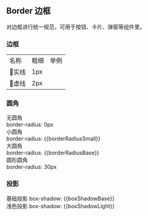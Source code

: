 <!--
 * @Author: Victor wang
 * @Date: 2020-04-26 18:43:28
 * @LastEditors: Victor.wang
 * @LastEditTime: 2020-04-27 16:33:36
 * @Description:
 -->

<script lang='ts'>
  export default {
    data() {
      return {
        borderRadiusBase: '4px',
        borderRadiusSmall: '2px',
        boxShadowLight: '0 2px 12px 0 rgba(0, 0, 0, 0.1)',
        boxShadowBase: '0 2px 4px rgba(0, 0, 0, .12), 0 0 6px rgba(0, 0, 0, .04)',
      }
    },
  }
</script>

## Border 边框

对边框进行统一规范，可用于按钮、卡片、弹窗等组件里。

### 边框

<div class="demo-border">
<table class="table">
  <tbody>
    <tr>
      <td class="text">名称</td>
      <td class="text">粗细</td>
      <td class="line">举例</td>
    </tr>
    <tr>
      <td class="text">实线</td>
      <td class="text">1px</td>
      <td class="line">
        <div></div>
      </td>
    </tr>
    <tr>
      <td class="text">虚线</td>
      <td class="text">2px</td>
      <td class="line">
        <div class="dashed"></div>
      </td>
    </tr>
  </tbody>
</table>
</div>

### 圆角

<mu-row :gutter="12" class="demo-border">
  <mu-col :span="6" :xs="{span: 12}">
    <div class="title">无圆角</div>
    <div class="value">border-radius: 0px</div>
    <div class="radius"></div>
  </mu-col>
  <mu-col :span="6" :xs="{span: 12}">
    <div class="title">小圆角</div>
    <div class="value">border-radius: {{borderRadiusSmall}}</div>
    <div 
      class="radius" 
      :style="{ borderRadius: borderRadiusSmall }"
    ></div>
  </mu-col>
  <mu-col :span="6" :xs="{span: 12}">
    <div class="title">大圆角</div>
    <div class="value">border-radius: {{borderRadiusBase}}</div>
    <div 
      class="radius"
      :style="{ borderRadius: borderRadiusBase }"
    ></div>
  </mu-col>
  <mu-col :span="6" :xs="{span: 12}">
    <div class="title">圆形圆角</div>
    <div class="value">border-radius: 30px</div>
    <div class="radius radius-30"></div>
  </mu-col>
</mu-row>

### 投影

<div class="demo-border">
  <div 
    class="demo-shadow"
    :style="{ boxShadow: boxShadowBase }"
  >
    <span class="demo-shadow-text">基础投影 box-shadow: {{boxShadowBase}}</span>
  </div>
  <div 
    class="demo-shadow"
    :style="{ boxShadow: boxShadowLight }"
  >
    <span class="demo-shadow-text">浅色投影 box-shadow: {{boxShadowLight}}</span>
  </div>
</div>
